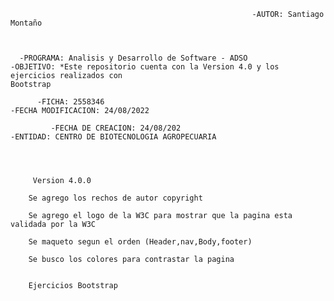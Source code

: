 
                                                          -AUTOR: Santiago Montaño  

    
     
      -PROGRAMA: Analisis y Desarrollo de Software - ADSO                    -OBJETIVO: *Este repositorio cuenta con la Version 4.0 y los ejercicios realizados con                                                                                          Bootstrap
            
          -FICHA: 2558346                                                      -FECHA MODIFICACION: 24/08/2022
   
             -FECHA DE CREACION: 24/08/202                                         -ENTIDAD: CENTRO DE BIOTECNOLOGIA AGROPECUARIA                                                                      
                                                                                   
                                        
     
                 
         Version 4.0.0

        Se agrego los rechos de autor copyright

        Se agrego el logo de la W3C para mostrar que la pagina esta validada por la W3C

        Se maqueto segun el orden (Header,nav,Body,footer)

        Se busco los colores para contrastar la pagina
        
        
        Ejercicios Bootstrap
      


